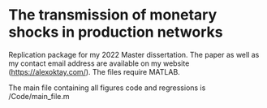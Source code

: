# The transmission of monetary shocks in production networks

Replication package for my 2022 Master dissertation. The paper as well as my contact email address are available on my website (https://alexoktay.com/). The files require MATLAB. 

The main file containing all figures code and regressions is /Code/main_file.m

